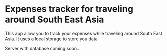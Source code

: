 # Expenses tracker for traveling around South East Asia
This app allow you to track your expenses while traveling around South East Asia.
It uses a local storage to store you data

Server with database coming soon...

